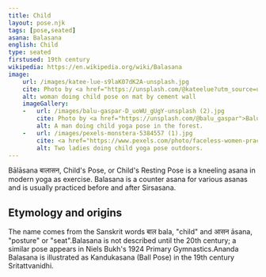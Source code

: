 ```yaml
---
title: Child
layout: pose.njk
tags: [pose,seated]
asana: Balasana
english: Child
type: seated
firstused: 19th century
wikipedia: https://en.wikipedia.org/wiki/Balasana
image:
    url: /images/katee-lue-s9laK07dK2A-unsplash.jpg
    cite: Photo by <a href="https://unsplash.com/@kateelue?utm_source=unsplash&utm_medium=referral&utm_content=creditCopyText">Katee Lue</a> on <a href="https://unsplash.com/?utm_source=unsplash&utm_medium=referral&utm_content=creditCopyText">Unsplash</a>
    alt: woman doing child pose on mat by cement wall
    imageGallery:
    -   url: /images/balu-gaspar-D_uoWU_gUgY-unsplash (2).jpg
        cite: Photo by <a href="https://unsplash.com/@balu_gaspar">Balu Gaspar</a> on <a href="https://unsplash.com/photos/D_uoWU_gUgY">Unsplash</a>
        alt: A man doing child yoga pose in the forest.
    -   url: /images/pexels-monstera-5384557 (1).jpg
        cite: <a href="https://www.pexels.com/photo/faceless-women-practicing-extended-childs-pose-in-nature-5384557/">Photo</a> by <a href="https://www.pexels.com/@gabby-k">Monstera</a> from Pexels
        alt: Two ladies doing child yoga pose outdoors. 
---
```


Bālāsana  बालासन, Child's Pose, or Child's Resting Pose is a kneeling asana in modern yoga as exercise. Balasana is a counter asana for various asanas and is usually practiced before and after Sirsasana.

## Etymology and origins
The name comes from the Sanskrit words बाल bala, "child" and आसन āsana, "posture" or "seat".Balasana is not described until the 20th century; a similar pose appears in Niels Bukh's 1924 Primary Gymnastics.Ananda Balasana is illustrated as Kandukasana (Ball Pose) in the 19th century Sritattvanidhi.


